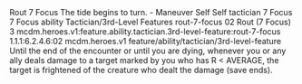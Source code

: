<ability>
  <name>Rout</name>
  <cost>7 Focus</cost>
  <flavor>The tide begins to turn.</flavor>
  <keywords>
    <keyword>-</keyword>
  </keywords>
  <type>Maneuver</type>
  <distance>Self</distance>
  <target>Self</target>
  <metadata>
    <class>tactician</class>
    <cost>7 Focus</cost>
    <cost_amount>7</cost_amount>
    <cost_resource>Focus</cost_resource>
    <feature_type>ability</feature_type>
    <file_dpath>Tactician/3rd-Level Features</file_dpath>
    <item_id>rout-7-focus</item_id>
    <item_index>02</item_index>
    <item_name>Rout (7 Focus)</item_name>
    <level>3</level>
    <scc>mcdm.heroes.v1:feature.ability.tactician.3rd-level-feature:rout-7-focus</scc>
    <scdc>1.1.1:6.2.4.6:02</scdc>
    <source>mcdm.heroes.v1</source>
    <type>feature/ability/tactician/3rd-level-feature</type>
  </metadata>
  <effects>
    <effect type="mundane">Until the end of the encounter or until you are dying, whenever you or any ally deals damage to a target marked by you who has R &lt; AVERAGE, the target is frightened of the creature who dealt the damage (save ends).</effect>
  </effects>
</ability>
